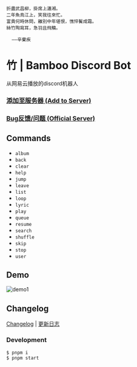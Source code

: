 ```
折盡武昌柳，掛席上瀟湘。
二年魚鳥江上，笑我往來忙。
富貴何時休問，離別中年堪恨，憔悴鬢成霜。
絲竹陶寫耳，急羽且飛觴。

  ——辛棄疾
```

# 竹 | Bamboo Discord Bot

从网易云播放的discord机器人

### [**添加至服务器 (Add to Server)**](https://discord.com/api/oauth2/authorize?client_id=899025207161929768&permissions=8&scope=bot%20applications.commands)

### [**Bug反馈/问题 (Official Server)**](https://discord.gg/p6F32GejZT)

## Commands
- `album`
- `back`
- `clear`
- `help`
- `jump`
- `leave`
- `list`
- `loop`
- `lyric`
- `play`
- `queue`
- `resume`
- `search`
- `shuffle`
- `skip`
- `stop`
- `user`

## Demo
![demo1](https://user-images.githubusercontent.com/46537987/155899000-11f8463b-1f19-4a3a-9c84-425cc5e3fc96.gif)

## Changelog

[Changelog](https://github.com/k27dong/bamboo/blob/master/CHANGELOG_en.md) | [更新日志](https://github.com/k27dong/bamboo/blob/master/CHANGELOG.md)

### Development
```
$ pnpm i
$ pnpm start
```
